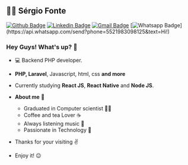 ## :man_technologist: Sérgio Fonte

[![Github Badge](https://img.shields.io/badge/-Github-000?style=flat-square&logo=Github&logoColor=white&link=https://github.com/RomuloBraga92)](https://github.com/williamfonte27)
[![Linkedin Badge](https://img.shields.io/badge/-LinkedIn-blue?style=flat-square&logo=Linkedin&logoColor=white&link=https://www.linkedin.com/in/romulo-braga/)](https://www.linkedin.com/in/sergiofonte/)
[![Gmail Badge](https://img.shields.io/badge/-Gmail-c14438?style=flat-square&logo=Gmail&logoColor=white&link=mailto:romulo.braga.92@gmail.com)](mailto:williamfonte27@gmail.com)
[![Whatsapp Badge](https://img.shields.io/badge/-Whatsapp-4CA143?style=flat-square&labelColor=4CA143&logo=whatsapp&logoColor=white&link=https://api.whatsapp.com/send?phone=5521983098125&text=Hi!)](https://api.whatsapp.com/send?phone=5521983098125&text=Hi!)


### Hey Guys! What's up? 🤙

- :computer: Backend PHP developer.
- **PHP, Laravel**, Javascript, html, css **and more**
- Currently studying **React JS**, **React Native** and **Node JS**.

- **About me** :eyes:
  - Graduated in Computer scientist 👨‍🔬 
  - Coffee and tea Lover :coffee:
  - Always listening music :musical_note:
  - Passionate in Technology :revolving_hearts:

- Thanks for your visiting :v: 
- Enjoy it! :wink:

